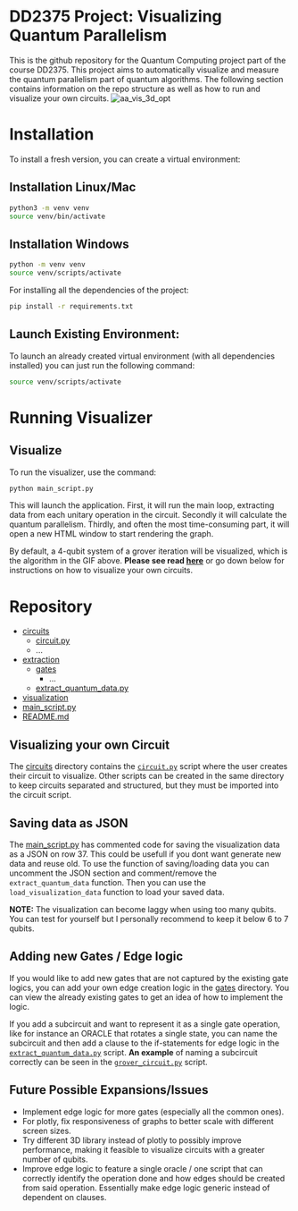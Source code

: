 # DD2375 Project: Visualizing Quantum Parallelism
This is the github repository for the Quantum Computing project part of the course DD2375. This project aims to automatically visualize and measure the quantum parallelism part of quantum algorithms. The following section contains information on the repo structure as well as how to run and visualize your own circuits.
![aa_vis_3d_opt](https://github.com/user-attachments/assets/6332fafc-07a6-4b1f-903a-b13cab784875)

# Installation
To install a fresh version, you can create a virtual environment:
## Installation Linux/Mac
```bash
python3 -m venv venv  
source venv/bin/activate
```

## Installation Windows
```bash
python -m venv venv  
source venv/scripts/activate
```

For installing all the dependencies of the project: 

```bash
pip install -r requirements.txt
```

## Launch Existing Environment:
To launch an already created virtual environment (with all dependencies installed) you can just run the following command:
```bash
source venv/scripts/activate
```

# Running Visualizer
## Visualize
To run the visualizer, use the command:
```bash
python main_script.py
```
This will launch the application. First, it will run the main loop, extracting data from each unitary operation in the circuit. Secondly it will calculate the quantum parallelism. Thirdly, and often the most time-consuming part, it will open a new HTML window to start rendering the graph.

By default, a 4-qubit system of a grover iteration will be visualized, which is the algorithm in the GIF above. **Please see read [here](#visualizing-your-own-circuit)** or go down below for instructions on how to visualize your own circuits.

# Repository
 * [circuits](./circuits)
   * [circuit.py](./circuits/circuit.py)
   * ...
 * [extraction](./extraction)
   * [gates](./extraction/gates)
        * ...
   * [extract_quantum_data.py](./extraction/extract_quantum_data.py)
 * [visualization](./visualization)
 * [main_script.py](./main_script.py)
 * [README.md](./README.md)

## Visualizing your own Circuit
The [circuits](./circuits) directory contains the [```circuit.py```](./circuits/circuit.py) script where the user creates their circuit to visualize. Other scripts can be created in the same directory to keep circuits separated and structured, but they must be imported into the circuit script.

## Saving data as JSON
The [main_script.py](./main_script.py) has commented code for saving the visualization data as a JSON on row 37. This could be usefull if you dont want generate new data and reuse old. To use the function of saving/loading data you can uncomment the JSON section and comment/remove the ```extract_quantum_data``` function. Then you can use the ```load_visualization_data``` function to load your saved data.

**NOTE:** The visualization can become laggy when using too many qubits. You can test for yourself but I personally recommend to keep it below 6 to 7 qubits.

## Adding new Gates / Edge logic
If you would like to add new gates that are not captured by the existing gate logics, you can add your own edge creation logic in the [gates](./extraction/gates) directory. You can view the already existing gates to get an idea of how to implement the logic.

If you add a subcircuit and want to represent it as a single gate operation, like for instance an ORACLE that rotates a single state, you can name the subcircuit and then add a clause to the if-statements for edge logic in the [```extract_quantum_data.py```](./extraction/extract_quantum_data.py) script. **An example** of naming a subcircuit correctly can be seen in the [```grover_circuit.py```](./circuits/grover_circuit.py) script.

## Future Possible Expansions/Issues
* Implement edge logic for more gates (especially all the common ones).
* For plotly, fix responsiveness of graphs to better scale with different screen sizes.
* Try different 3D library instead of plotly to possibly improve performance, making it feasible to visualize circuits with a greater number of qubits.
* Improve edge logic to feature a single oracle / one script that can correctly identify the operation done and how edges should be created from said operation. Essentially make edge logic generic instead of dependent on clauses.
